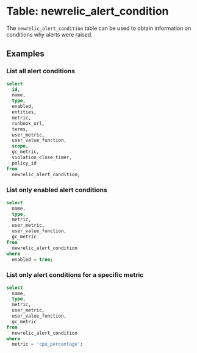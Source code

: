 # Table: newrelic_alert_condition

The `newrelic_alert_condition` table can be used to obtain information on conditions why alerts were raised.

## Examples

### List all alert conditions

```sql
select
  id,
  name,
  type,
  enabled,
  entities,
  metric,
  runbook_url,
  terms,
  user_metric,
  user_value_function,
  scope,
  gc_metric,
  violation_close_timer,
  policy_id
from
  newrelic_alert_condition;
```

### List only enabled alert conditions

```sql
select
  name,
  type,
  metric,
  user_metric,
  user_value_function,
  gc_metric
from
  newrelic_alert_condition
where
  enabled = true;
```

### List only alert conditions for a specific metric

```sql
select
  name,
  type,
  metric,
  user_metric,
  user_value_function,
  gc_metric
from
  newrelic_alert_condition
where
  metric = 'cpu_percentage';
```
